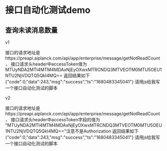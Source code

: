 # 接口自动化测试demo 
## 查询未读消息数量
v1

接口的请求地址是https://preapi.aiplanck.com/api/app/enterprise/message/getNotReadCount， 接口请求头header中accessToken值为 MTUyNDA2MTI4MTM4MDAxNjEyOXwxMTRCNDQ3MTVEOTM0MTU5OEU1NTU2NjVDQTQ5QkI4MQ== 返回结果如下 {"code":0,"data":243,"msg":"success","ts":"1680483345041"} 请用js给我写一个接口自动化测试的脚本

v2

接口的请求地址是https://preapi.aiplanck.com/api/app/enterprise/message/getNotReadCount，
接口请求头header中accessToken字段的值为 "MTUyNDA2MTI4MTM4MDAxNjEyOXwxMTRCNDQ3MTVEOTM0MTU5OEU1NTU2NjVDQTQ5QkI4MQ=="注意不是Authorization
返回结果如下
{"code":0,"data":243,"msg":"success","ts":"1680483345041"}
请用js给我写一个接口自动化测试的脚本